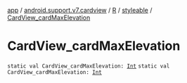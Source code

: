 [app](../../../index.md) / [android.support.v7.cardview](../../index.md) / [R](../index.md) / [styleable](index.md) / [CardView_cardMaxElevation](./-card-view_card-max-elevation.md)

# CardView_cardMaxElevation

`static val CardView_cardMaxElevation: `[`Int`](https://kotlinlang.org/api/latest/jvm/stdlib/kotlin/-int/index.html)
`static val CardView_cardMaxElevation: `[`Int`](https://kotlinlang.org/api/latest/jvm/stdlib/kotlin/-int/index.html)